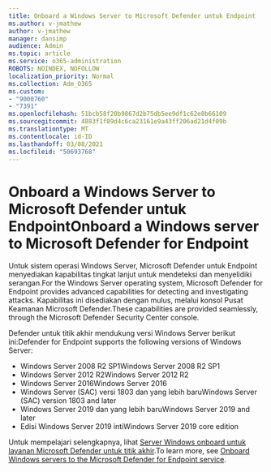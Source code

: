 ```yaml
---
title: Onboard a Windows Server to Microsoft Defender untuk Endpoint
ms.author: v-jmathew
author: v-jmathew
manager: dansimp
audience: Admin
ms.topic: article
ms.service: o365-administration
ROBOTS: NOINDEX, NOFOLLOW
localization_priority: Normal
ms.collection: Adm_O365
ms.custom:
- "9000760"
- "7391"
ms.openlocfilehash: 51bcb58f20b9867d2b75db5ee9df1c62e8b66109
ms.sourcegitcommit: 4883f1f89d4c6ca23161e9a43ff206ad21d4f09b
ms.translationtype: MT
ms.contentlocale: id-ID
ms.lasthandoff: 03/08/2021
ms.locfileid: "50693768"
---
```

# <a name="onboard-a-windows-server-to-microsoft-defender-for-endpoint"></a><span data-ttu-id="bedfe-102">Onboard a Windows Server to Microsoft Defender untuk Endpoint</span><span class="sxs-lookup"><span data-stu-id="bedfe-102">Onboard a Windows server to Microsoft Defender for Endpoint</span></span>

<span data-ttu-id="bedfe-103">Untuk sistem operasi Windows Server, Microsoft Defender untuk Endpoint menyediakan kapabilitas tingkat lanjut untuk mendeteksi dan menyelidiki serangan.</span><span class="sxs-lookup"><span data-stu-id="bedfe-103">For the Windows Server operating system, Microsoft Defender for Endpoint provides advanced capabilities for detecting and investigating attacks.</span></span> <span data-ttu-id="bedfe-104">Kapabilitas ini disediakan dengan mulus, melalui konsol Pusat Keamanan Microsoft Defender.</span><span class="sxs-lookup"><span data-stu-id="bedfe-104">These capabilities are provided seamlessly, through the Microsoft Defender Security Center console.</span></span>

<span data-ttu-id="bedfe-105">Defender untuk titik akhir mendukung versi Windows Server berikut ini:</span><span class="sxs-lookup"><span data-stu-id="bedfe-105">Defender for Endpoint supports the following versions of Windows Server:</span></span>

- <span data-ttu-id="bedfe-106">Windows Server 2008 R2 SP1</span><span class="sxs-lookup"><span data-stu-id="bedfe-106">Windows Server 2008 R2 SP1</span></span>
- <span data-ttu-id="bedfe-107">Windows Server 2012 R2</span><span class="sxs-lookup"><span data-stu-id="bedfe-107">Windows Server 2012 R2</span></span>
- <span data-ttu-id="bedfe-108">Windows Server 2016</span><span class="sxs-lookup"><span data-stu-id="bedfe-108">Windows Server 2016</span></span>
- <span data-ttu-id="bedfe-109">Windows Server (SAC) versi 1803 dan yang lebih baru</span><span class="sxs-lookup"><span data-stu-id="bedfe-109">Windows Server (SAC) version 1803 and later</span></span>
- <span data-ttu-id="bedfe-110">Windows Server 2019 dan yang lebih baru</span><span class="sxs-lookup"><span data-stu-id="bedfe-110">Windows Server 2019 and later</span></span>
- <span data-ttu-id="bedfe-111">Edisi Windows Server 2019 inti</span><span class="sxs-lookup"><span data-stu-id="bedfe-111">Windows Server 2019 core edition</span></span>

<span data-ttu-id="bedfe-112">Untuk mempelajari selengkapnya, lihat [Server Windows onboard untuk layanan Microsoft Defender untuk titik akhir](https://go.microsoft.com/fwlink/?linkid=2143627).</span><span class="sxs-lookup"><span data-stu-id="bedfe-112">To learn more, see [Onboard Windows servers to the Microsoft Defender for Endpoint service](https://go.microsoft.com/fwlink/?linkid=2143627).</span></span>
